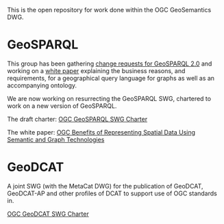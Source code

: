 This is the open repository for work done within the OGC GeoSemantics DWG. 

# GeoSPARQL

This group has been gathering [change requests for GeoSPARQL 2.0](http://ogc.standardstracker.org/requestlist.cgi?quicksearch=geosparql) and working on a [white paper](whitepaper-ideas.md) explaining the business reasons, and requirements, for a geographical query language for graphs as well as an accompanying ontology. 

We are now working on resurrecting the GeoSPARQL SWG, chartered to work on a new version of GeoSPARQL. 

The draft charter: [OGC GeoSPARQL SWG Charter](https://github.com/opengeospatial/geosemantics-dwg/blob/master/geosparql_2.0_swg_charter/swg_charter.pdf)

The white paper: [OGC Benefits of Representing Spatial Data Using Semantic and Graph Technologies](https://github.com/opengeospatial/geosemantics-dwg/blob/master/white_paper/wp.pdf)

# GeoDCAT

A joint SWG (with the MetaCat DWG) for the publication of GeoDCAT, GeoDCAT-AP and other profiles of DCAT to support use of OGC standards in. 

[OGC GeoDCAT SWG Charter](geodcat_swg_charter/swg_charter.pdf)
